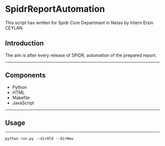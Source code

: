 # SpidrReportAutomation

This script has written for Spidr Core Departmant in Netas by Intern Ersin CEYLAN.

## Introduction


 The aim is after every release of SPiDR, automation of the prepared report.

---

## Components


* Python
* HTML
* Makefile
* JavaScript

---

## Usage
---

  `python run.py --dirOld --dirNew `

